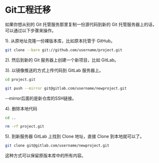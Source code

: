 # Git工程迁移

如果你想从别的 Git 托管服务那里复制一份源代码到新的 Git 托管服务器上的话，可以通过以下步骤来操作。

1). 从原地址克隆一份裸版本库，比如原本托管于 GitHub。

```bash
git clone --bare git://github.com/username/project.git
```

2). 然后到新的 Git 服务器上创建一个新项目，比如 GitLab。

3). 以镜像推送的方式上传代码到 GitLab 服务器上。

```bash
cd project.git

git push --mirror git@gitlab.com/username/newproject.git

```  

--mirror后面的是新仓库的SSH链接。  


4). 删除本地代码

```bash
cd ..

rm -rf project.git
```

5). 到新服务器 GitLab 上找到 Clone 地址，直接 Clone 到本地就可以了。

```bash
git clone git@gitlab.com/username/newproject.git
```

这种方式可以保留原版本库中的所有内容。